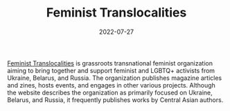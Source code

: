 ﻿---
title: "Feminist Translocalities"
linkTitle: "Feminist Translocalities"
date: 2022-07-27
countries: ["Kazakhstan"]
category: ["INGO"]
tags: ["civil society", "feminist INGO", "feminism", "LGBTQ"]
dates: []
data_type: ["art", "narratives", "discourse"] 
language: ["English", "Russian"]
description: 
  A grassroots transnational feminist organization aiming to bring together and support feminist and LGBTQ+ activists from Ukraine, Belarus, and Russia.
---

[Feminist Translocalities](https://feminisms.co/) is grassroots transnational feminist organization aiming to bring together and support feminist and LGBTQ+ activists from Ukraine, Belarus, and Russia. The organization publishes magazine articles and zines, hosts events, and engages in other various projects. Although the website describes the organization as primarily focused on Ukraine, Belarus, and Russia, it frequently publishes works by Central Asian authors. 
